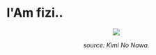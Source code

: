 <h1>I'Am fizi..</h1>
<p align=center>
  <img src="[https://user-images.githubusercontent.com/74038190/235224431-e8c8c12e-6826-47f1-89fb-2ddad83b3abf.gif)"/>
  <p align=center><i>source: Kimi No Nawa.<i></p>
</p>
